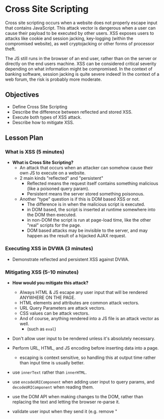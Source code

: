 # Cross Site Scripting

Cross site scripting occurs when a website does not properly escape input that contains JavaScript. This attack vector is dangerous when a user can cause their payload to be executed by other users. XSS exposes users to attacks like cookie and session jacking, key-logging (within the compromised website), as well cryptojacking or other forms of processor theft.

The JS still runs in the browser of an end user, rather than on the server or directly on the end users machine. XSS can be considered critical severity depending on what information might be compromised. In the context of banking software, session jacking is quite severe indeed! In the context of a web forum, the risk is probably more moderate.

## Objectives

* Define Cross Site Scripting
* Describe the difference between reflected and stored XSS.
* Execute both types of XSS attack.
* Describe how to mitigate XSS.

## Lesson Plan

### What is XSS (5 minutes)

* **What is Cross Site Scripting?**
  * An attack that occurs when an attacker can somehow cause their own JS to execute on a website.
  * 2 main kinds "reflected" and "persistent"
    * Reflected means the request itself contains something malicious (like a poisoned query param).
    * Persistent means the server stored something poisonous.
  * Another "type" question is if this is DOM based XSS or not.
    * The difference is in when the malicious script is executed.
    * in DOM based, the script is inserted at runtime somewhere into the DOM then executed.
    * in non-DOM the script is run at page-load time, like the other "real" scripts for the page.
    * DOM based attacks may be invisible to the server, and may happen as the result of a hijacked AJAX request.

### Executing XSS in DVWA (3 minutes)

* Demonstrate reflected and persistent XSS against DVWA.

### Mitigating XSS (5-10 minutes)

* **How would you mitigate this attack?**
  * Always HTML & JS escape any user input that will be rendered ANYWHERE ON THE PAGE.
  * HTML elements and attributes are common attack vectors.
  * URL Query Parameters are attack vectors.
  * CSS values can be attack vectors.
  * And of course, anything rendered into a JS file is an attack vector as well.
    * (such as `eval`)


* Don't allow user input to be rendered unless it's absolutely necessary.
* Perform URL, HTML, and JS encoding before inserting data into a page.
  * escaping is context sensitive, so handling this at output time rather than input time is usually better.
* use `innerText` rather than `innerHTML`.
* use `encodeURIComponent` when adding user input to query params, and `decodeURIComponent` when reading them.
* use the DOM API when making changes to the DOM, rather than replacing the text and letting the browser re-parse it.
* validate user input when they send it (e.g. remove "<script>" and "javascript:" from user input).
* Use a strict Content Security Policy — never execute inline JS or JS from any websites aside from your own!
